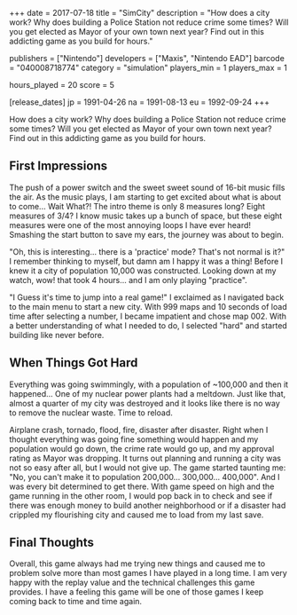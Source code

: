 +++
date = 2017-07-18
title = "SimCity"
description = "How does a city work?  Why does building a Police Station not reduce crime some times?  Will you get elected as Mayor of your own town next year?  Find out in this addicting game as you build for hours."

publishers = ["Nintendo"]
developers = ["Maxis", "Nintendo EAD"]
barcode = "040008718774"
category = "simulation"
players_min = 1
players_max = 1

hours_played = 20
score = 5

[release_dates]
	jp = 1991-04-26
	na = 1991-08-13
	eu = 1992-09-24
+++

How does a city work?  Why does building a Police Station not reduce crime some times?  Will you get elected as Mayor of your own town next year?  Find out in this addicting game as you build for hours.

## First Impressions

The push of a power switch and the sweet sweet sound of 16-bit music fills the air.  As the music plays, I am starting to get excited about what is about to come... Wait What?! The intro theme is only 8 measures long?  Eight measures of 3/4? I know music takes up a bunch of space, but these eight measures were one of the most annoying loops I have ever heard! Smashing the start button to save my ears, the journey was about to begin.

"Oh, this is interesting... there is a 'practice' mode?  That's not normal is it?" I remember thinking to myself, but damn am I happy it was a thing!  Before I knew it a city of population 10,000 was constructed.  Looking down at my watch, wow! that took 4 hours... and I am only playing "practice".

"I Guess it's time to jump into a real game!" I exclaimed as I navigated back to the main menu to start a new city.  With 999 maps and 10 seconds of load time after selecting a number, I became impatient and chose map 002.  With a better understanding of what I needed to do, I selected "hard" and started building like never before.

## When Things Got Hard

Everything was going swimmingly, with a population of ~100,000 and then it happened... One of my nuclear power plants had a meltdown.  Just like that, almost a quarter of my city was destroyed and it looks like there is no way to remove the nuclear waste.  Time to reload.

Airplane crash, tornado, flood, fire, disaster after disaster.  Right when I thought everything was going fine something would happen and my population would go down, the crime rate would go up, and my approval rating as Mayor was dropping.  It turns out planning and running a city was not so easy after all, but I would not give up.  The game started taunting me: "No, you can't make it to population 200,000... 300,000... 400,000".  And I was every bit determined to get there.  With game speed on high and the game running in the other room, I would pop back in to check and see if there was enough money to build another neighborhood or if a disaster had crippled my flourishing city and caused me to load from my last save.

## Final Thoughts

Overall, this game always had me trying new things and caused me to problem solve more than most games I have played in a long time.  I am very happy with the replay value and the technical challenges this game provides.  I have a feeling this game will be one of those games I keep coming back to time and time again.